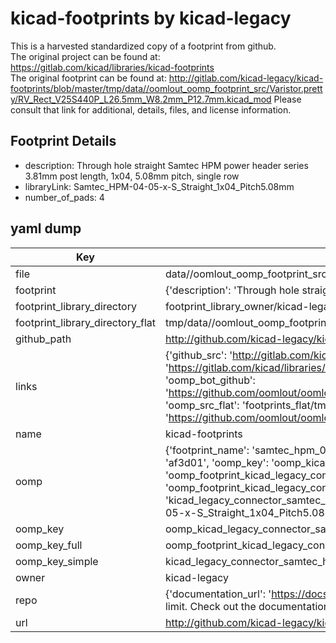 # kicad-footprints by kicad-legacy  
This is a harvested standardized copy of a footprint from github.  
The original project can be found at:  
https://gitlab.com/kicad/libraries/kicad-footprints  
The original footprint can be found at:
http://gitlab.com/kicad-legacy/kicad-footprints/blob/master/tmp/data//oomlout_oomp_footprint_src/Varistor.pretty/RV_Rect_V25S440P_L26.5mm_W8.2mm_P12.7mm.kicad_mod
Please consult that link for additional, details, files, and license information.  
## Footprint Details
* description: Through hole straight Samtec HPM power header series 3.81mm post length, 1x04, 5.08mm pitch, single row  
* libraryLink: Samtec_HPM-04-05-x-S_Straight_1x04_Pitch5.08mm  
* number_of_pads: 4  
## yaml dump  
| Key | Value |  
| --- | --- |  
| file | data//oomlout_oomp_footprint_src/kicad-footprints/Connector_Samtec_HPM_THT.pretty/Samtec_HPM-04-05-x-S_Straight_1x04_Pitch5.08mm.kicad_mod |  
| footprint | {'description': 'Through hole straight Samtec HPM power header series 3.81mm post length, 1x04, 5.08mm pitch, single row', 'libraryLink': 'Samtec_HPM-04-05-x-S_Straight_1x04_Pitch5.08mm', 'number_of_pads': 4} |  
| footprint_library_directory | footprint_library_owner/kicad-legacy_kicad-footprints |  
| footprint_library_directory_flat | tmp/data//oomlout_oomp_footprint_src/footprints_flat/kicad_legacy_connector_samtec_hpm_tht_samtec_hpm_04_05_x_s_straight_1x04_pitch5_08mm/working |  
| github_path | http://github.com/kicad-legacy/kicad-footprints/blob/master/tmp/data//oomlout_oomp_footprint_src/Connector_Samtec_HPM_THT.pretty/Samtec_HPM-04-05-x-S_Straight_1x04_Pitch5.08mm.kicad_mod |  
| links | {'github_src': 'http://gitlab.com/kicad-legacy/kicad-footprints/blob/master/tmp/data//oomlout_oomp_footprint_src/Varistor.pretty/RV_Rect_V25S440P_L26.5mm_W8.2mm_P12.7mm.kicad_mod', 'github_src_repo': 'https://gitlab.com/kicad/libraries/kicad-footprints', 'oomp_bot': 'tmp/data//oomlout_oomp_footprint_src/footprints/kicad_legacy_connector_samtec_hpm_tht_samtec_hpm_04_05_x_s_straight_1x04_pitch5_08mm/working', 'oomp_bot_github': 'https://github.com/oomlout/oomlout_oomp_footprint_bot/tree/main/tmp/data//oomlout_oomp_footprint_src/footprints/kicad_legacy_connector_samtec_hpm_tht_samtec_hpm_04_05_x_s_straight_1x04_pitch5_08mm/working', 'oomp_src_flat': 'footprints_flat/tmp/data//oomlout_oomp_footprint_src/footprints_flat/kicad_legacy_connector_samtec_hpm_tht_samtec_hpm_04_05_x_s_straight_1x04_pitch5_08mm/working', 'oomp_src_flat_github': 'https://github.com/oomlout/oomlout_oomp_footprint_src/tree/main/tmp/data//oomlout_oomp_footprint_src/footprints_flat/kicad_legacy_connector_samtec_hpm_tht_samtec_hpm_04_05_x_s_straight_1x04_pitch5_08mm/working'} |  
| name | kicad-footprints |  
| oomp | {'footprint_name': 'samtec_hpm_04_05_x_s_straight_1x04_pitch5_08mm', 'library_name': 'connector_samtec_hpm_tht', 'md5': 'af3d01bc6be4d993ab5a083e8d8b957c', 'md5_10': 'af3d01bc6b', 'md5_5': 'af3d0', 'md5_6': 'af3d01', 'oomp_key': 'oomp_kicad_legacy_connector_samtec_hpm_tht_samtec_hpm_04_05_x_s_straight_1x04_pitch5_08mm', 'oomp_key_extra': 'oomp_footprint_kicad_legacy_connector_samtec_hpm_tht_samtec_hpm_04_05_x_s_straight_1x04_pitch5_08mm', 'oomp_key_full': 'oomp_footprint_kicad_legacy_connector_samtec_hpm_tht_samtec_hpm_04_05_x_s_straight_1x04_pitch5_08mm_af3d01', 'oomp_key_simple': 'kicad_legacy_connector_samtec_hpm_tht_samtec_hpm_04_05_x_s_straight_1x04_pitch5_08mm', 'original_filename': 'data//oomlout_oomp_footprint_src/kicad-footprints/Connector_Samtec_HPM_THT.pretty/Samtec_HPM-04-05-x-S_Straight_1x04_Pitch5.08mm.kicad_mod', 'owner_name': 'kicad_legacy'} |  
| oomp_key | oomp_kicad_legacy_connector_samtec_hpm_tht_samtec_hpm_04_05_x_s_straight_1x04_pitch5_08mm |  
| oomp_key_full | oomp_footprint_kicad_legacy_connector_samtec_hpm_tht_samtec_hpm_04_05_x_s_straight_1x04_pitch5_08mm |  
| oomp_key_simple | kicad_legacy_connector_samtec_hpm_tht_samtec_hpm_04_05_x_s_straight_1x04_pitch5_08mm |  
| owner | kicad-legacy |  
| repo | {'documentation_url': 'https://docs.github.com/rest/overview/resources-in-the-rest-api#rate-limiting', 'message': "API rate limit exceeded for 84.66.142.224. (But here's the good news: Authenticated requests get a higher rate limit. Check out the documentation for more details.)"} |  
| url | http://github.com/kicad-legacy/kicad-footprints |  

